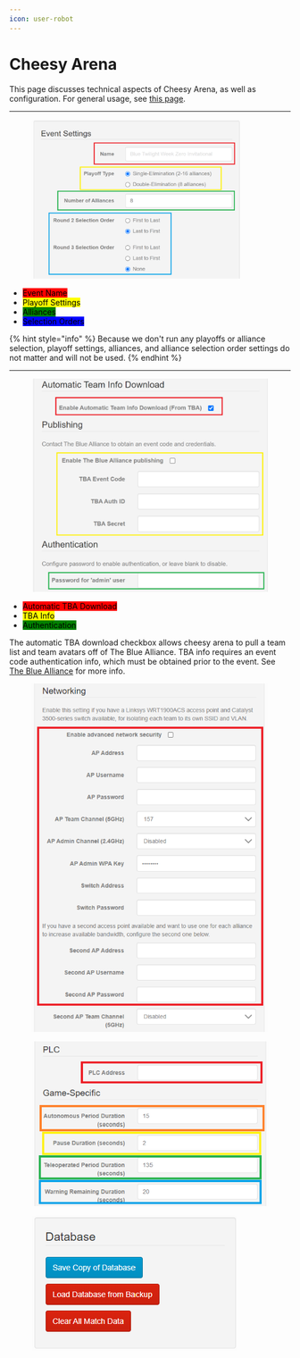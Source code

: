 ```yaml
---
icon: user-robot
---
```


# Cheesy Arena

This page discusses technical aspects of Cheesy Arena, as well as configuration. For general usage, see [this page](../../operation/operator.md).

***

<figure><img src="../../.gitbook/assets/CA setup event (1).PNG" alt="" width="375"><figcaption></figcaption></figure>

* <mark style="background-color:red;">Event Name</mark>
* <mark style="background-color:yellow;">Playoff Settings</mark>
* <mark style="background-color:green;">Alliances</mark>
* <mark style="background-color:blue;">Selection Orders</mark>

{% hint style="info" %}
Because we don't run any playoffs or alliance selection, playoff settings, alliances, and alliance selection order settings do not matter and will not be used.
{% endhint %}

***

<figure><img src="../../.gitbook/assets/CA setup 2 (1).PNG" alt=""><figcaption></figcaption></figure>



* <mark style="background-color:red;">Automatic TBA Download</mark>
* <mark style="background-color:yellow;">TBA Info</mark>
* <mark style="background-color:green;">Authentication</mark>

The automatic TBA download checkbox allows cheesy arena to pull a team list and team avatars off of The Blue Alliance. TBA info requires an event code authentication info, which must be obtained prior to the event. See [The Blue Alliance](../ext/tba.md) for more info.

<figure><img src="../../.gitbook/assets/CA Setup 3 (1).png" alt=""><figcaption></figcaption></figure>

<figure><img src="../../.gitbook/assets/CA setup 4 (1).png" alt=""><figcaption></figcaption></figure>

<figure><img src="../../.gitbook/assets/CA setup 5 (1).png" alt=""><figcaption></figcaption></figure>



